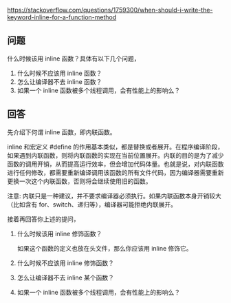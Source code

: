 <https://stackoverflow.com/questions/1759300/when-should-i-write-the-keyword-inline-for-a-function-method>

## 问题

什么时候该用 inline 函数？具体有以下几个问题，

1. 什么时候不应该用 inline 函数？
2. 怎么让编译器不去 inline 函数？
3. 如果一个 inline 函数被多个线程调用，会有性能上的影响么？

## 回答

先介绍下何谓 inline 函数，即内联函数。

inline 和宏定义 #define 的作用基本类似，都是替换或者展开。在程序编译阶段，如果遇到内联函数，则将内联函数的实现在当前位置展开。内联的目的是为了减少函数的调用开销，从而提高运行效率，但会增加代码体量。也就是说，对内联函数进行任何修改，都需要重新编译调用该函数的所有文件代码，因为编译器需要重新更换一次这个内联函数，否则将会继续使用旧的函数。

注意: 内联只是一种建议，并不要求编译器必须执行。如果内联函数本身开销较大（比如含有 for、switch、递归等），编译器可能拒绝内联展开。

接着再回答你上述的提问，

1. 什么时候该用 inline 修饰函数？
  
    如果这个函数的定义也放在头文件，那么你应该用 inline 修饰它。

2. 什么时候不应该用 inline 修饰函数？



3. 怎么让编译器不去 inline 某个函数？



4. 如果一个 inline 函数被多个线程调用，会有性能上的影响么？





